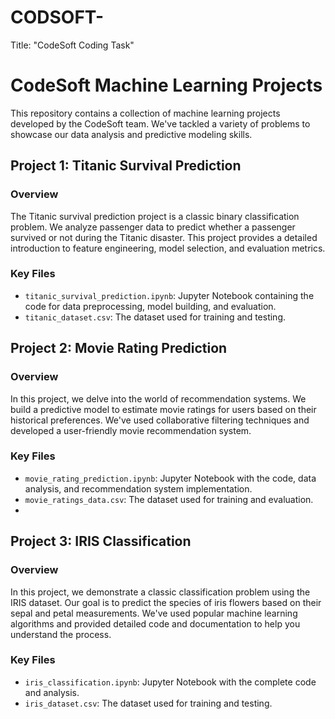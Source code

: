 # CODSOFT-
Title: "CodeSoft Coding Task"   

# CodeSoft Machine Learning Projects

This repository contains a collection of machine learning projects developed by the CodeSoft team. We've tackled a variety of problems to showcase our data analysis and predictive modeling skills.

## Project 1: Titanic Survival Prediction

### Overview
The Titanic survival prediction project is a classic binary classification problem. We analyze passenger data to predict whether a passenger survived or not during the Titanic disaster. This project provides a detailed introduction to feature engineering, model selection, and evaluation metrics.

### Key Files
- `titanic_survival_prediction.ipynb`: Jupyter Notebook containing the code for data preprocessing, model building, and evaluation.
- `titanic_dataset.csv`: The dataset used for training and testing.


## Project 2: Movie Rating Prediction

### Overview
In this project, we delve into the world of recommendation systems. We build a predictive model to estimate movie ratings for users based on their historical preferences. We've used collaborative filtering techniques and developed a user-friendly movie recommendation system.

### Key Files
- `movie_rating_prediction.ipynb`: Jupyter Notebook with the code, data analysis, and recommendation system implementation.
- `movie_ratings_data.csv`: The dataset used for training and evaluation.
- 
## Project 3: IRIS Classification

### Overview
In this project, we demonstrate a classic classification problem using the IRIS dataset. Our goal is to predict the species of iris flowers based on their sepal and petal measurements. We've used popular machine learning algorithms and provided detailed code and documentation to help you understand the process.

### Key Files
- `iris_classification.ipynb`: Jupyter Notebook with the complete code and analysis.
- `iris_dataset.csv`: The dataset used for training and testing.



